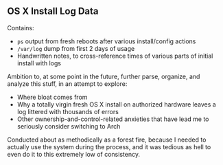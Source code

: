 ## OS X Install Log Data

Contains:
* `ps` output from fresh reboots after various install/config actions
* `/var/log` dump from first 2 days of usage
* Handwritten notes, to cross-reference times of various parts of initial install with logs

Ambition to, at some point in the future, further parse, organize, and analyze this stuff, in an attempt to explore:

* Where bloat comes from
* Why a totally virgin fresh OS X install on authorized hardware leaves a log littered with thousands of errors
* Other ownership-and-control-related anxieties that have lead me to seriously consider switching to Arch

Conducted about as methodically as a forest fire, because I needed to actually use the system during the process, and it was tedious as hell to even do it to this extremely low of consistency.